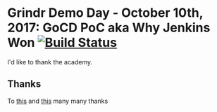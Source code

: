 # Grindr Demo Day - October 10th, 2017: GoCD PoC aka Why Jenkins Won [![Build Status](https://travis-ci.org/smaslennikov/grindr-demo-day-2.svg)](https://travis-ci.org/smaslennikov/grindr-demo-day-2)

I'd like to thank the academy.

## Thanks

To [this](https://GitHub.com/egonSchiele/mdpress) and [this](https://github.com/smaslennikov/plainsertation) many many thanks
